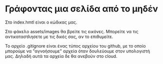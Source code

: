 # Γράφοντας μια σελίδα από το μηδέν

Στο index.hmtl είναι ο κώδικας μας.

Στο φάκελο assets/images θα βρείτε τις εικόνες. Μπορείτε να τις αντικαταστλησετε με τις δικές σας, αν το επιθυμείτε.

Το αρχείο .gitignore είναι ένας τύπος αρχείου του github, με το οποίο μπορούμε να "αγνοήσουμε" αρχεία όταν δουλεύουμε στον υπολογιστή μας. Δηλαδή αυτά τα αρχεία δε θα ανεβούν στο cloud. 

